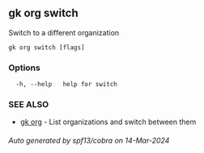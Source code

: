 ## gk org switch

Switch to a different organization

```
gk org switch [flags]
```

### Options

```
  -h, --help   help for switch
```

### SEE ALSO

* [gk org](gk_org.md)	 - List organizations and switch between them

###### Auto generated by spf13/cobra on 14-Mar-2024

